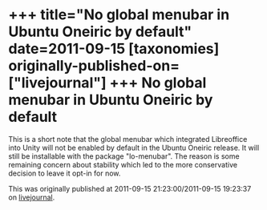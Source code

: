+++
title="No global menubar in Ubuntu Oneiric by default"
date=2011-09-15
[taxonomies]
originally-published-on=["livejournal"]
+++
No global menubar in Ubuntu Oneiric by default
==============================================

This is a short note that the global menubar which integrated Libreoffice into Unity will not be enabled by default in the Ubuntu Oneiric release. It will still be installable with the package "lo-menubar". The reason is some remaining concern about stability which led to the more conservative decision to leave it opt-in for now.

This was originally published at 2011-09-15 21:23:00/2011-09-15 19:23:37 on [livejournal](https://sweetshark.livejournal.com/4636.html).

